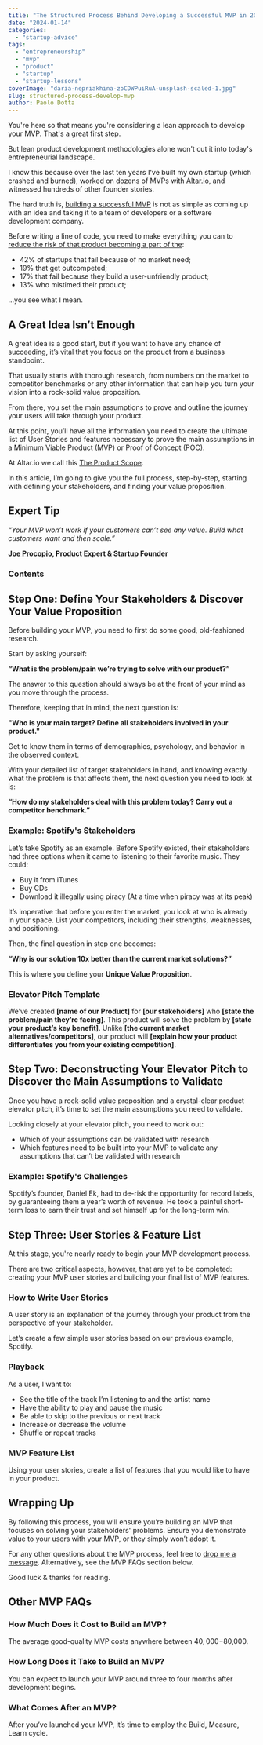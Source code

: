 ```yaml
---
title: "The Structured Process Behind Developing a Successful MVP in 2024"
date: "2024-01-14"
categories:
  - "startup-advice"
tags:
  - "entrepreneurship"
  - "mvp"
  - "product"
  - "startup"
  - "startup-lessons"
coverImage: "daria-nepriakhina-zoCDWPuiRuA-unsplash-scaled-1.jpg"
slug: structured-process-develop-mvp
author: Paolo Dotta
---
```


You're here so that means you're considering a lean approach to develop your MVP. That's a great first step.

But lean product development methodologies alone won't cut it into today's entrepreneurial landscape.

I know this because over the last ten years I've built my own startup (which crashed and burned), worked on dozens of MVPs with [Altar.io](https://altar.io/work), and witnessed hundreds of other founder stories.

The hard truth is, [building a successful MVP](https://altar.io/features-inside-mvp-3-steps-know-answer) is not as simple as coming up with an idea and taking it to a team of developers or a software development company.

Before writing a line of code, you need to make everything you can to [reduce the risk of that product becoming a part of the](https://www.cbinsights.com/research/startup-failure-reasons-top/):

- 42% of startups that fail because of no market need;
- 19% that get outcompeted;
- 17% that fail because they build a user-unfriendly product;
- 13% who mistimed their product;

...you see what I mean.

## A Great Idea Isn’t Enough

A great idea is a good start, but if you want to have any chance of succeeding, it’s vital that you focus on the product from a business standpoint.

That usually starts with thorough research, from numbers on the market to competitor benchmarks or any other information that can help you turn your vision into a rock-solid value proposition.

From there, you set the main assumptions to prove and outline the journey your users will take through your product.

At this point, you’ll have all the information you need to create the ultimate list of User Stories and features necessary to prove the main assumptions in a Minimum Viable Product (MVP) or Proof of Concept (POC).

At Altar.io we call this [The Product Scope](https://altar.io/service-product-scope/).

In this article, I’m going to give you the full process, step-by-step, starting with defining your stakeholders, and finding your value proposition.

## Expert Tip

_“Your MVP won’t work if your customers can’t see any value. Build what customers want and then scale.”_

[**Joe Procopio**](https://www.linkedin.com/in/joeprocopio/)**, Product Expert & Startup Founder**

### Contents

## Step One: Define Your Stakeholders & Discover Your Value Proposition

Before building your MVP, you need to first do some good, old-fashioned research.

Start by asking yourself:

**“What is the problem/pain we’re trying to solve with our product?”**

The answer to this question should always be at the front of your mind as you move through the process.

Therefore, keeping that in mind, the next question is:

**"Who is your main target? Define all stakeholders involved in your product."**

Get to know them in terms of demographics, psychology, and behavior in the observed context.

With your detailed list of target stakeholders in hand, and knowing exactly what the problem is that affects them, the next question you need to look at is:

**“How do my stakeholders deal with this problem today? Carry out a competitor benchmark.”**

### Example: Spotify's Stakeholders

Let’s take Spotify as an example. Before Spotify existed, their stakeholders had three options when it came to listening to their favorite music. They could:

- Buy it from iTunes
- Buy CDs
- Download it illegally using piracy (At a time when piracy was at its peak)

It’s imperative that before you enter the market, you look at who is already in your space. List your competitors, including their strengths, weaknesses, and positioning.

Then, the final question in step one becomes:

**“Why is our solution 10x better than the current market solutions?”**

This is where you define your **Unique Value Proposition**.

### Elevator Pitch Template

We’ve created **\[name of our Product\]** for **\[our stakeholders\]** who **\[state the problem/pain they’re facing\]**. This product will solve the problem by **\[state your product’s key benefit\]**. Unlike **\[the current market alternatives/competitors\]**, our product will **\[explain how your product differentiates you from your existing competition\]**.

## Step Two: Deconstructing Your Elevator Pitch to Discover the Main Assumptions to Validate

Once you have a rock-solid value proposition and a crystal-clear product elevator pitch, it’s time to set the main assumptions you need to validate.

Looking closely at your elevator pitch, you need to work out:

- Which of your assumptions can be validated with research
- Which features need to be built into your MVP to validate any assumptions that can’t be validated with research

### Example: Spotify's Challenges

Spotify’s founder, Daniel Ek, had to de-risk the opportunity for record labels, by guaranteeing them a year’s worth of revenue. He took a painful short-term loss to earn their trust and set himself up for the long-term win.

## Step Three: User Stories & Feature List

At this stage, you're nearly ready to begin your MVP development process.

There are two critical aspects, however, that are yet to be completed: creating your MVP user stories and building your final list of MVP features.

### How to Write User Stories

A user story is an explanation of the journey through your product from the perspective of your stakeholder. 

Let’s create a few simple user stories based on our previous example, Spotify.

### Playback

As a user, I want to:

- See the title of the track I’m listening to and the artist name
- Have the ability to play and pause the music
- Be able to skip to the previous or next track
- Increase or decrease the volume
- Shuffle or repeat tracks

### MVP Feature List

Using your user stories, create a list of features that you would like to have in your product.

## Wrapping Up

By following this process, you will ensure you’re building an MVP that focuses on solving your stakeholders' problems. Ensure you demonstrate value to your users with your MVP, or they simply won’t adopt it.

For any other questions about the MVP process, feel free to [drop me a message](https://altar.io/start-a-project/). Alternatively, see the MVP FAQs section below.

Good luck & thanks for reading.

## Other MVP FAQs

### How Much Does it Cost to Build an MVP?

The average good-quality MVP costs anywhere between $40,000-$80,000.

### How Long Does it Take to Build an MVP?

You can expect to launch your MVP around three to four months after development begins.

### What Comes After an MVP?

After you’ve launched your MVP, it’s time to employ the Build, Measure, Learn cycle.
